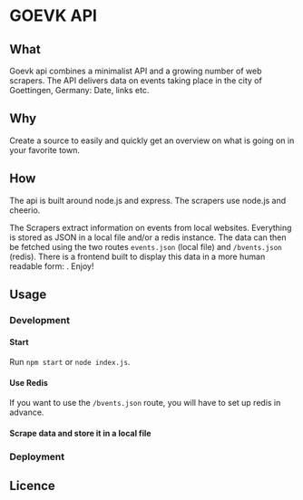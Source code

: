 # GOEVK API

## What

Goevk api combines a minimalist API and a growing number of web scrapers. The API delivers data on events taking place in the city of Goettingen, Germany: Date, links etc.

## Why

Create a source to easily and quickly get an overview on what is going on in your favorite town.

## How

The api is built around node.js and express. The scrapers use node.js and cheerio.

The Scrapers extract information on events from local websites. Everything is stored as JSON in a local file and/or a redis instance. The data can then be fetched using the two routes `events.json` (local file) and `/bvents.json` (redis). There is a frontend built to display this data in a more human readable form: [](https://xylnx.github.io/goevk/). Enjoy!

## Usage

### Development

#### Start

Run `npm start` or `node index.js`.

#### Use Redis

If you want to use the `/bvents.json` route, you will have to set up redis in advance.

#### Scrape data and store it in a local file

### Deployment

## Licence
